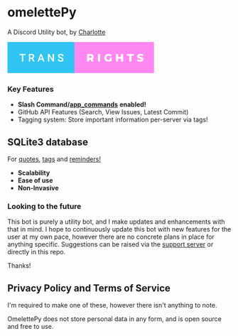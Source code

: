 # omelettePy
A Discord Utility bot, by [Charlotte](https://github.com/charlotte-2222)

<img src="https://raw.githubusercontent.com/charlotte-2222/charlotte-2222/32de06aa5256b8f3fbee5de105ce485d1bf8f360/trans-rights.svg">

### Key Features
- **Slash Command/**[**app_commands**](https://discordpy.readthedocs.io/en/stable/interactions/api.html?highlight=app_commands#discord.app_commands.AppCommand) **enabled!**
- GitHub API Features (Search, View Issues, Latest Commit)
- Tagging system: Store important information per-server via tags!

**SQLite3 database**
  -
For [quotes](https://github.com/charlotte-2222/omelettePy/blob/master/cogs/events.py#L41), [tags](https://github.com/charlotte-2222/omelettePy/blob/master/cogs/tags.py#L67)
  and [reminders!](https://github.com/charlotte-2222/omelettePy/blob/master/cogs/reminders.py)
- **Scalability**
- **Ease of use**
- **Non-Invasive**

### Looking to the future
This bot is purely a utility bot, and I make updates and enhancements with that in mind.
I hope to continuously update this bot with new features for the user at my own pace, however
there are no concrete plans in place for anything specific. Suggestions can be raised via
the [support server](https://discord.gg/DPjV9xRRXb) or directly in this repo.

Thanks! 

## Privacy Policy and Terms of Service
I'm required to make one of these, however there isn't anything to note.

OmelettePy does not store personal data in any form, and is open source and free to use.

